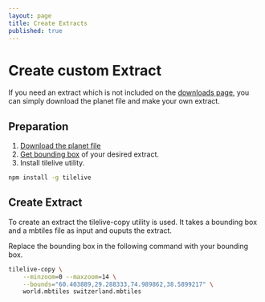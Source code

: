 ```yaml
---
layout: page
title: Create Extracts
published: true
---
```


# Create custom Extract

If you need an extract which is not included on the [downloads page](http://osm2vectortiles.org/data/download.html), you can simply download the planet file and make your own extract. 

## Preparation

1. [Download the planet file](http://osm2vectortiles.org/downloads)
2. [Get bounding box](http://tools.geofabrik.de/calc/#type=geofabrik_standard&bbox=5.538062,47.236312,15.371071,54.954937&tab=1&proj=EPSG:4326&places=2) of your desired extract.
3. Install tilelive utility.

```bash
npm install -g tilelive
```

## Create Extract

To create an extract the tilelive-copy utility is used. It takes a bounding box and a mbtiles file as input and ouputs the extract.

Replace the bounding box in the following command with your bounding box.

```bash
tilelive-copy \
    --minzoom=0 --maxzoom=14 \
    --bounds="60.403889,29.288333,74.989862,38.5899217" \
    world.mbtiles switzerland.mbtiles
```
